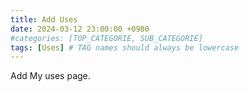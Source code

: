 ```yaml
---
title: Add Uses
date: 2024-03-12 23:00:00 +0900
#categories: [TOP_CATEGORIE, SUB_CATEGORIE]
tags: [Uses] # TAG names should always be lowercase
---
```


Add My uses page.
